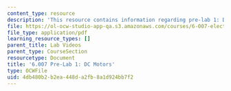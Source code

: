 ```yaml
---
content_type: resource
description: 'This resource contains information regarding pre-lab 1: DC motors.'
file: https://ol-ocw-studio-app-qa.s3.amazonaws.com/courses/6-007-electromagnetic-energy-from-motors-to-lasers-spring-2011/4db480b2b2ea448da2fb8a1d924bb7f2_MIT6_007S11_lab1_pre.pdf
file_type: application/pdf
learning_resource_types: []
parent_title: Lab Videos
parent_type: CourseSection
resourcetype: Document
title: '6.007 Pre-Lab 1: DC Motors'
type: OCWFile
uid: 4db480b2-b2ea-448d-a2fb-8a1d924bb7f2
---
```

